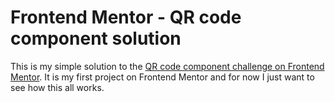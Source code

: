 # Frontend Mentor - QR code component solution

This is my simple solution to the [QR code component challenge on Frontend Mentor](https://www.frontendmentor.io/challenges/qr-code-component-iux_sIO_H). 
It is my first project on Frontend Mentor and for now I just want to see how this all works.







